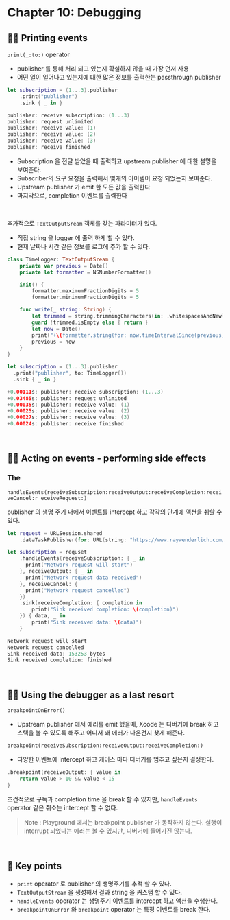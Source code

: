 # Chapter 10: Debugging

## 🐻‍❄️ Printing events

`print(_:to:)` operator 

- publisher 를 통해 처리 되고 있는지 확실하지 않을 때 가장 먼저 사용
- 어떤 일이 일어나고 있는지에 대한 많은 정보를 출력한는 passthrough publisher

 

```swift
let subscription = (1...3).publisher 
	.print("publisher")
	.sink { _ in }

publisher: receive subscription: (1...3)
publisher: request unlimited
publisher: receive value: (1)
publisher: receive value: (2)
publisher: receive value: (3)
publisher: receive finished
```

- Subscription 을 전달 받았을 때 출력하고 upstream publisher 에 대한 설명을 보여준다.
- Subscriber의 요구 요청을 출력해서 몇개의 아이템이 요청 되었는지 보여준다.
- Upstream publisher 가 emit 한 모든 값을 출력한다
- 마지막으로, completion 이벤트를 출력한다

<br />


추가적으로 `TextOutputSream` 객체를 갖는 파라미터가 있다.

- 직접 string 을 logger 에 출력 하게 할 수 있다.
- 현재 날짜나 시간 같은 정보를 로그에 추가 할 수 있다.

```swift
class TimeLogger: TextOutputSream {
	private var previous = Date()
	private let formatter = NSNumberFormatter()

	init() {
		formatter.maximumFractionDigits = 5
		formatter.minimumFractionDigits = 5

	func write(_ string: String) {
		let trimmed = string.trimmingCharacters(in: .whitespacesAndNewlines)
		guard !trimmed.isEmpty else { return }
		let now = Date()
		print("+\(formatter.string(for: now.timeIntervalSince(previous))!)s: \(string)")
		previous = now
	}
}

let subscription = (1...3).publisher
  .print("publisher", to: TimeLogger())
  .sink { _ in }

+0.00111s: publisher: receive subscription: (1...3)
+0.03485s: publisher: request unlimited
+0.00035s: publisher: receive value: (1)
+0.00025s: publisher: receive value: (2)
+0.00027s: publisher: receive value: (3)
+0.00024s: publisher: receive finished
```

<br />


## 🐻‍❄️ Acting on events - performing side effects

### The

`handleEvents(receiveSubscription:receiveOutput:receiveCompletion:receiveCancel:r eceiveRequest:)`

publisher 의 생명 주기 내에서 이벤트를 intercept 하고 각각의 단계에 액션을 취할 수 있다. 

```swift
let request = URLSession.shared
	.dataTaskPublisher(for: URL(string: "https://www.raywenderlich.com/")!)

let subscription = requset
	.handleEvents(receiveSubscription: { _ in
	  print("Network request will start")
	}, receiveOutput: { _ in
	  print("Network request data received")
	}, receiveCancel: {
	  print("Network request cancelled")
	})
	.sink(receiveCompletion: { completion in
		print("Sink received completion: \(completion)")
	}) { data, _ in
		print("Sink received data: \(data)")
	}

Network request will start
Network request cancelled
Sink received data: 153253 bytes
Sink received completion: finished
```

<br />


## 🐻‍❄️ Using the debugger as a last resort

`breakpointOnError()` 

- Upstream publisher 에서 에러를 emit 했을때, Xcode 는 디버거에 break 하고 스택을 볼 수 있도록 해주고 어디서 왜 에러가 나온건지 찾게 해준다.

`breakpoint(receiveSubscription:receiveOutput:receiveCompletion:)`

- 다양한 이벤트에 intercept 하고 케이스 마다 디버거를 멈추고 싶은지 결정한다.

```swift
.breakpoint(receiveOutput: { value in
	return value > 10 && value < 15
}
```

조건적으로 구독과 completion time 을 break 할 수 있지만,  `handleEvents` operator 같은 취소는 intercept 할 수 없다.

> Note : Playground 에서는 breakpoint publisher 가 동작하지 않는다. 실행이 interrupt 되었다는 에러는 볼 수 있지만, 디버거에 들어가진 않는다.

<br />


## 🔑 Key points

- `print` operator 로 publisher 의 생명주기를 추적 할 수 있다.
- `TextOutputStream` 을 생성해서 결과 string 을 커스텀 할 수 있다.
- `handleEvents` operator 는 생명주기 이벤트를 intercept 하고 액션을 수행한다.
- `breakpointOnError` 와 `breakpoint` operator 는 특정 이벤트를 break 한다.
